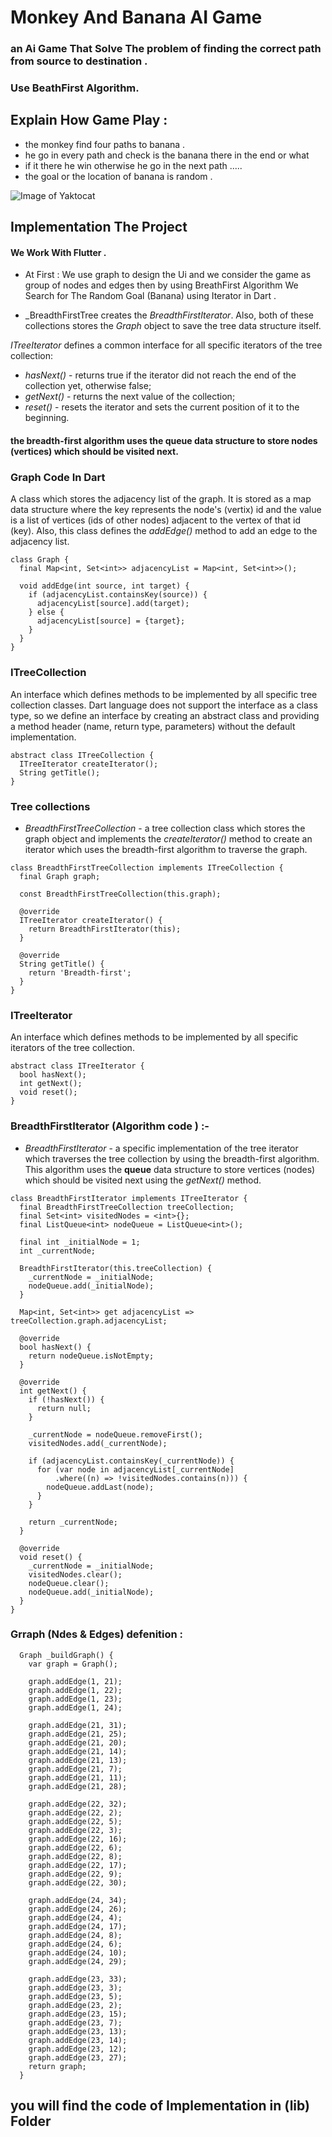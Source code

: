 # Monkey And Banana AI Game
### an Ai Game That Solve The problem of finding the correct path from source to destination .
### Use BeathFirst Algorithm.

## Explain How Game Play :
- the monkey find four paths to banana .
- he go in every path and check is the banana there in the end or what 
- if it there he win otherwise he go in the next path .....
- the goal or the location of banana is random .

![Image of Yaktocat](/assets/app-screen.jpg)



## Implementation The Project

#### We Work With Flutter .
- At First : We use graph to design the Ui and we consider the game as group of nodes and edges then by using BreathFirst Algorithm We   Search for The Random Goal (Banana) using Iterator in Dart .

- _BreadthFirstTree creates the _BreadthFirstIterator_. Also, both of these collections stores the _Graph_ object to save the tree data structure itself.

_ITreeIterator_ defines a common interface for all specific iterators of the tree collection:

- _hasNext()_ - returns true if the iterator did not reach the end of the collection yet, otherwise false;
- _getNext()_ - returns the next value of the collection;
- _reset()_ - resets the iterator and sets the current position of it to the beginning.

#### the breadth-first algorithm uses the **queue** data structure to store nodes (vertices) which should be visited next.


### Graph Code In Dart

A class which stores the adjacency list of the graph. It is stored as a map data structure where the key represents the node's (vertix) id and the value is a list of vertices (ids of other nodes) adjacent to the vertex of that id (key). Also, this class defines the _addEdge()_ method to add an edge to the adjacency list.

```
class Graph {
  final Map<int, Set<int>> adjacencyList = Map<int, Set<int>>();

  void addEdge(int source, int target) {
    if (adjacencyList.containsKey(source)) {
      adjacencyList[source].add(target);
    } else {
      adjacencyList[source] = {target};
    }
  }
}
```

### ITreeCollection

An interface which defines methods to be implemented by all specific tree collection classes. Dart language does not support the interface as a class type, so we define an interface by creating an abstract class and providing a method header (name, return type, parameters) without the default implementation.

```
abstract class ITreeCollection {
  ITreeIterator createIterator();
  String getTitle();
}
```

### Tree collections

- _BreadthFirstTreeCollection_ - a tree collection class which stores the graph object and implements the _createIterator()_ method to create an iterator which uses the breadth-first algorithm to traverse the graph.

```
class BreadthFirstTreeCollection implements ITreeCollection {
  final Graph graph;

  const BreadthFirstTreeCollection(this.graph);

  @override
  ITreeIterator createIterator() {
    return BreadthFirstIterator(this);
  }

  @override
  String getTitle() {
    return 'Breadth-first';
  }
}
```

### ITreeIterator

An interface which defines methods to be implemented by all specific iterators of the tree collection.

```
abstract class ITreeIterator {
  bool hasNext();
  int getNext();
  void reset();
}
```

### BreadthFirstIterator (Algorithm code ) :-

- _BreadthFirstIterator_ - a specific implementation of the tree iterator which traverses the tree collection by using the breadth-first algorithm. This algorithm uses the **queue** data structure to store vertices (nodes) which should be visited next using the _getNext()_ method.

```
class BreadthFirstIterator implements ITreeIterator {
  final BreadthFirstTreeCollection treeCollection;
  final Set<int> visitedNodes = <int>{};
  final ListQueue<int> nodeQueue = ListQueue<int>();

  final int _initialNode = 1;
  int _currentNode;

  BreadthFirstIterator(this.treeCollection) {
    _currentNode = _initialNode;
    nodeQueue.add(_initialNode);
  }

  Map<int, Set<int>> get adjacencyList => treeCollection.graph.adjacencyList;

  @override
  bool hasNext() {
    return nodeQueue.isNotEmpty;
  }

  @override
  int getNext() {
    if (!hasNext()) {
      return null;
    }

    _currentNode = nodeQueue.removeFirst();
    visitedNodes.add(_currentNode);

    if (adjacencyList.containsKey(_currentNode)) {
      for (var node in adjacencyList[_currentNode]
          .where((n) => !visitedNodes.contains(n))) {
        nodeQueue.addLast(node);
      }
    }

    return _currentNode;
  }

  @override
  void reset() {
    _currentNode = _initialNode;
    visitedNodes.clear();
    nodeQueue.clear();
    nodeQueue.add(_initialNode);
  }
}
```

### Grraph (Ndes & Edges) defenition :

```
  Graph _buildGraph() {
    var graph = Graph();

    graph.addEdge(1, 21);
    graph.addEdge(1, 22);
    graph.addEdge(1, 23);
    graph.addEdge(1, 24);

    graph.addEdge(21, 31);
    graph.addEdge(21, 25);
    graph.addEdge(21, 20);
    graph.addEdge(21, 14);
    graph.addEdge(21, 13);
    graph.addEdge(21, 7);
    graph.addEdge(21, 11);
    graph.addEdge(21, 28);

    graph.addEdge(22, 32);
    graph.addEdge(22, 2);
    graph.addEdge(22, 5);
    graph.addEdge(22, 3);
    graph.addEdge(22, 16);
    graph.addEdge(22, 6);
    graph.addEdge(22, 8);
    graph.addEdge(22, 17);
    graph.addEdge(22, 9);
    graph.addEdge(22, 30);

    graph.addEdge(24, 34);
    graph.addEdge(24, 26);
    graph.addEdge(24, 4);
    graph.addEdge(24, 17);
    graph.addEdge(24, 8);
    graph.addEdge(24, 6);
    graph.addEdge(24, 10);
    graph.addEdge(24, 29);

    graph.addEdge(23, 33);
    graph.addEdge(23, 3);
    graph.addEdge(23, 5);
    graph.addEdge(23, 2);
    graph.addEdge(23, 15);
    graph.addEdge(23, 7);
    graph.addEdge(23, 13);
    graph.addEdge(23, 14);
    graph.addEdge(23, 12);
    graph.addEdge(23, 27);
    return graph;
  }

```

 ## you will find the code of Implementation in (lib) Folder 



